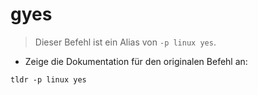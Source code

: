 # gyes

> Dieser Befehl ist ein Alias von `-p linux yes`.

- Zeige die Dokumentation für den originalen Befehl an:

`tldr -p linux yes`
